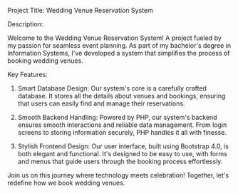 Project Title: Wedding Venue Reservation System

Description:

Welcome to the Wedding Venue Reservation System! A project fueled by my passion for seamless event planning. As part of my bachelor's degree in Information Systems, I've developed a system that simplifies the process of booking wedding venues.

Key Features:

1. Smart Database Design: Our system's core is a carefully crafted database. It stores all the details about venues and bookings, ensuring that users can easily find and manage their reservations.

2. Smooth Backend Handling: Powered by PHP, our system's backend ensures smooth interactions and reliable data management. From login screens to storing information securely, PHP handles it all with finesse.

3. Stylish Frontend Design: Our user interface, built using Bootstrap 4.0, is both elegant and functional. It's designed to be easy to use, with forms and menus that guide users through the booking process effortlessly.

Join us on this journey where technology meets celebration! Together, let's redefine how we book wedding venues.


